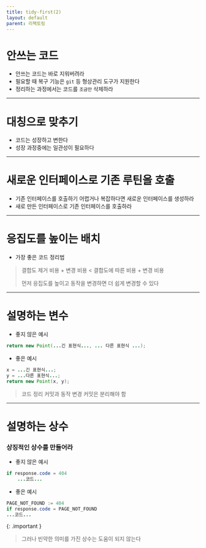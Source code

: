 ```yaml
---
title: tidy-first(2)
layout: default
parent: 리팩토링
---
```


# 안쓰는 코드

- 안쓰는 코드는 바로 지워버려라
- 필요할 때 복구 기능은 `git` 등 형상관리 도구가 지원한다
- 정리하는 과정에서는 코드를 `조금만` 삭제하라

---
# 대칭으로 맞추기
- 코드는 성장하고 변한다
- 성장 과정중에는 일관성이 필요하다

---
# 새로운 인터페이스로 기존 루틴을 호출
- 기존 인터페이스를 호출하기 어렵거나 복잡하다면 새로운 인터페이스를 생성하라
- 새로 만든 인터페이스로 기존 인터페이스를 호출하라

---
# 응집도를 높이는 배치 
* 가장 좋은 코드 정리법
> 결합도 제거 비용 + 변경 비용 < 결합도에 따른 비용 + 변경 비용
> 
> 먼저 응집도를 높이고 동작을 변경하면 더 쉽게 변경할 수 있다

---
# 설명하는 변수

- 좋지 않은 예시
```java
return new Point(...긴 표현식..., ... 다른 표현식 ...);
```

- 좋은 예시
```java
x = ...긴 표현식...;
y = ...다른 표현식...;
return new Point(x, y);
```

> 코드 정리 커밋과 동작 변경 커밋은 분리해야 함
---
# 설명하는 상수
### 상징적인 상수를 만들어라
- 좋지 않은 예시
```java
if response.code = 404
    ...코드...
```

- 좋은 예시
```java
PAGE_NOT_FOUND := 404
if response.code = PAGE_NOT_FOUND
...코드...
```

{: .important }
> 그러나 빈약한 의미를 가진 상수는 도움이 되지 않는다




